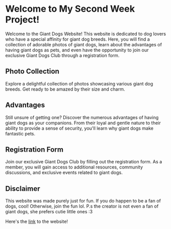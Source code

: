 # Welcome to My Second Week Project!

Welcome to the Giant Dogs Website! This website is dedicated to dog lovers who have a special affinity for giant dog breeds. Here, you will find a collection of adorable photos of giant dogs, learn about the advantages of having giant dogs as pets, and even have the opportunity to join our exclusive Giant Dogs Club through a registration form.

## Photo Collection
Explore a delightful collection of photos showcasing various giant dog breeds. Get ready to be amazed by their size and charm.

## Advantages
Still unsure of getting one? Discover the numerous advantages of having giant dogs as your companions. From their loyal and gentle nature to their ability to provide a sense of security, you'll learn why giant dogs make fantastic pets.

## Registration Form
Join our exclusive Giant Dogs Club by filling out the registration form. As a member, you will gain access to additional resources, community discussions, and exclusive events related to giant dogs.

## Disclaimer
This website was made purely just for fun. If you do happen to be a fan of dogs, cool! Otherwise, join the fun lol.
P.s the creator is not even a fan of giant dogs, she prefers cutie little ones :3

Here's the [link](https://gorgeous-conkies-c5b2a6.netlify.app/) to the website!